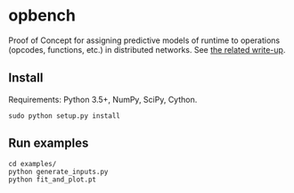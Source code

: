 # opbench

Proof of Concept for assigning predictive models of runtime to operations (opcodes, functions, etc.) in distributed networks.
See [the related write-up](https://hackmd.io/@onur/predictive_models_runtime).

## Install

Requirements: Python 3.5+, NumPy, SciPy, Cython.

```
sudo python setup.py install
```

## Run examples

```
cd examples/
python generate_inputs.py
python fit_and_plot.pt
```
